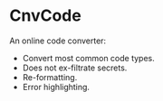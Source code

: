 # CnvCode

An online code converter:

* Convert most common code types.
* Does not ex-filtrate secrets.
* Re-formatting.
* Error highlighting. 

